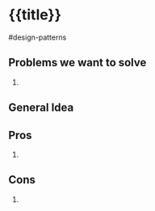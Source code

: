 # {{title}}
#design-patterns 

## Problems we want to solve
1. 
## General Idea

## Pros
1. 
## Cons
1. 